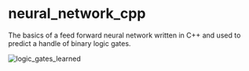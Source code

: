 # neural_network_cpp
The basics of a feed forward neural network written in C++ and used to predict a handle of binary logic gates.


![logic_gates_learned](https://user-images.githubusercontent.com/62266735/119902019-873e2e00-befb-11eb-86d5-cd58d44908f1.PNG)
